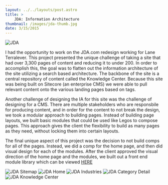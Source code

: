 ```yaml
---
layout: ../../layouts/post.astro
title: > 
    JDA: Information Architecture
thumbnail: /images/jda-thumb.jpg
date: 3/15/2015
---
```


![JDA](/images/jda-thumb.jpg)

I had the opportunity to work on the JDA.com redesign working for Lane Terralever. This project presented the unique challenge of taking a site that had over 3,300 pages of content and reducing it to under 200.  In order to accomplish this, the goal was to flatten out the information architecture of the site utilizing a search based architecture. The backbone of the site is a central repository of content called the Knowledge Center. Because this site was being built on Sitecore (an enterprise CMS) we were able to pull relevant content onto the various landing pages based on tags. 

Another challenge of designing the IA for this site was the challenge of designing for a CMS. There are multiple stakeholders who are responsbile for producing content, and in order for the content to not break the design, we took a modular approach to building pages.  Instead of building page layouts, we built basic modules that could be used like Legos to compose pages.  This approach gives the client the flexibility to build as many pages as they need, without locking them into certain layouts.

The final unique aspect of this project was the decision to not build comps for all of the pages.  Instead, we did a comp for the home page, and then did visual design for each of the modules. After the client approved the visual direction of the home page and the modules, we built out a front end module library which can be viewed [HERE](http://solutions.dev.laneterralever.com)

![JDA Sitemap](/images/jda-sitemap.jpg)
![JDA Home](/images/jda-home.jpg)
![JDA Industries](/images/jda-industries.jpg)
![JDA Category Detail](/images/jda-cat-detail.jpg)
![JDA Knowledge Center](/images/jda-kc.jpg)
